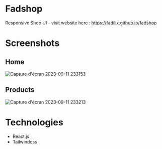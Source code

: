 # Fadshop
Responsive Shop UI - 
visit website here : https://fadilix.github.io/fadshop

# Screenshots
## Home
![Capture d'écran 2023-09-11 233153](https://github.com/Fadilix/fadshop/assets/121851593/888e018a-23c4-441d-b59e-abe236c37b42)

## Products
![Capture d'écran 2023-09-11 233213](https://github.com/Fadilix/fadshop/assets/121851593/a48bc5f6-b7cf-4327-9eb0-22ae049f4a14)

# Technologies
- React.js
- Tailwindcss
